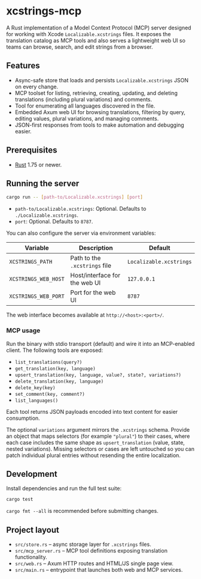# xcstrings-mcp

A Rust implementation of a Model Context Protocol (MCP) server designed for working with Xcode `Localizable.xcstrings` files. It exposes the translation catalog as MCP tools and also serves a lightweight web UI so teams can browse, search, and edit strings from a browser.

## Features
- Async-safe store that loads and persists `Localizable.xcstrings` JSON on every change.
- MCP toolset for listing, retrieving, creating, updating, and deleting translations (including plural variations) and comments.
- Tool for enumerating all languages discovered in the file.
- Embedded Axum web UI for browsing translations, filtering by query, editing values, plural variations, and managing comments.
- JSON-first responses from tools to make automation and debugging easier.

## Prerequisites
- [Rust](https://www.rust-lang.org/tools/install) 1.75 or newer.

## Running the server
```bash
cargo run -- [path-to/Localizable.xcstrings] [port]
```
- `path-to/Localizable.xcstrings`: Optional. Defaults to `./Localizable.xcstrings`.
- `port`: Optional. Defaults to `8787`.

You can also configure the server via environment variables:

| Variable | Description | Default |
| --- | --- | --- |
| `XCSTRINGS_PATH` | Path to the `.xcstrings` file | `Localizable.xcstrings` |
| `XCSTRINGS_WEB_HOST` | Host/interface for the web UI | `127.0.0.1` |
| `XCSTRINGS_WEB_PORT` | Port for the web UI | `8787` |

The web interface becomes available at `http://<host>:<port>/`.

### MCP usage
Run the binary with stdio transport (default) and wire it into an MCP-enabled client. The following tools are exposed:

- `list_translations(query?)`
- `get_translation(key, language)`
- `upsert_translation(key, language, value?, state?, variations?)`
- `delete_translation(key, language)`
- `delete_key(key)`
- `set_comment(key, comment?)`
- `list_languages()`

Each tool returns JSON payloads encoded into text content for easier consumption.

The optional `variations` argument mirrors the `.xcstrings` schema. Provide an object that maps selectors (for example `"plural"`) to their cases, where each case includes the same shape as `upsert_translation` (value, state, nested variations). Missing selectors or cases are left untouched so you can patch individual plural entries without resending the entire localization.

## Development
Install dependencies and run the full test suite:

```bash
cargo test
```

`cargo fmt --all` is recommended before submitting changes.

## Project layout
- `src/store.rs` – async storage layer for `.xcstrings` files.
- `src/mcp_server.rs` – MCP tool definitions exposing translation functionality.
- `src/web.rs` – Axum HTTP routes and HTML/JS single page view.
- `src/main.rs` – entrypoint that launches both web and MCP services.
